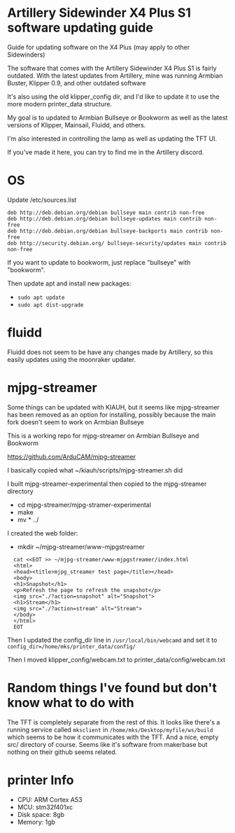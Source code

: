 # Artillery Sidewinder X4 Plus S1 software updating guide
Guide for updating software on the X4 Plus (may apply to other Sidewinders)

The software that comes with the Artillery Sidewinder X4 Plus S1 is fairly outdated. With the latest updates from Artillery, mine was running Armbian Buster, Klipper 0.9, and other outdated software

It's also using the old klipper_config dir, and I'd like to update it to use the more modern printer_data structure.

My goal is to updated to Armbian Bullseye or Bookworm as well as the latest versions of Klipper, Mainsail, Fluidd, and others.

I'm also interested in controlling the lamp as well as updating the TFT UI.

If you've made it here, you can try to find me in the Artillery discord.

# OS

Update /etc/sources.list

```
deb http://deb.debian.org/debian bullseye main contrib non-free
deb http://deb.debian.org/debian bullseye-updates main contrib non-free
deb http://deb.debian.org/debian bullseye-backports main contrib non-free
deb http://security.debian.org/ bullseye-security/updates main contrib non-free
```

If you want to update to bookworm, just replace "bullseye" with "bookworm". 

Then update apt and install new packages:

* `sudo apt update`
* `sudo apt dist-upgrade`

# fluidd

Fluidd does not seem to be have any changes made by Artillery, so this easily updates using the moonraker updater.

# mjpg-streamer

Some things can be updated with KIAUH, but it seems like mjpg-streamer has been removed as an option for installing, possibly because the main fork doesn't seem to work on Armbian Bullseye

This is a working repo for mjpg-streamer on Armbian Bullseye and Bookworm

https://github.com/ArduCAM/mjpg-streamer

I basically copied what ~/kiauh/scripts/mjpg-streamer.sh did

I built mjpg-streamer-experimental then copied to the mjpg-streamer directory

* cd mjpg-streamer/mjpg-stramer-experimental
* make
* mv * ../

I created the web folder:

* mkdir ~/mjpg-streamer/www-mjpgstreamer

```
  cat <<EOT >> ~/mjpg-streamer/www-mjpgstreamer/index.html
  <html>
  <head><title>mjpg_streamer test page</title></head>
  <body>
  <h1>Snapshot</h1>
  <p>Refresh the page to refresh the snapshot</p> 
  <img src="./?action=snapshot" alt="Snapshot">
  <h1>Stream</h1>
  <img src="./?action=stream" alt="Stream">
  </body>
  </html>
  EOT
```

Then I updated the config_dir line in `/usr/local/bin/webcamd` and set it to `config_dir=/home/mks/printer_data/config/`

Then I moved klipper_config/webcam.txt to printer_data/config/webcam.txt


# Random things I've found but don't know what to do with

The TFT is completely separate from the rest of this. It looks like there's a running service called `mksclient` in `/home/mks/Desktop/myfile/ws/build` which seems to be how it communicates with the TFT. And a nice, empty src/ directory of course. Seems like it's software from makerbase but nothing on their github seems related.

# printer Info

* CPU: ARM Cortex A53
* MCU: stm32f401xc
* Disk space: 8gb
* Memory: 1gb
